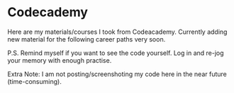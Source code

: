 # Codecademy
Here are my materials/courses I took from Codeacademy.
Currently adding new material for the following career paths very soon.

P.S. Remind myself if you want to see the code yourself. 
Log in and re-jog your memory with enough practise.

Extra Note:
I am not posting/screenshoting my code here in the near future (time-consuming).  
